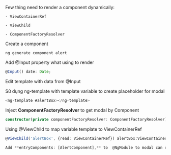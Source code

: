 Few thing need to render a component dynamically:
    
    - ViewContainerRef 
    
    - ViewChild
    
    - ComponentFactoryResolver

Create a component

```shell script
ng generate component alert
```

Add @Input property what using to render
```typescript
@Input() date: Date;
```

Edit template with data from @Input

Sử dụng  ng-template with template variable to create placeholder for modal
```typescript
<ng-template #alertBox></ng-template>
 ```

Inject **ComponentFactoryResolver** to get modal by Component
```typescript
constructor(private componentFactoryResolver: ComponentFactoryResolver) {}
```

Using @ViewChild to map variable template to ViewContainerRef
```typescript
@ViewChild('alertBox', {read: ViewContainerRef}) alertBox:ViewContainerRef;
```

```typescript
Add **entryComponents: [AlertComponent],** to  @NgModule to modal can render
```



